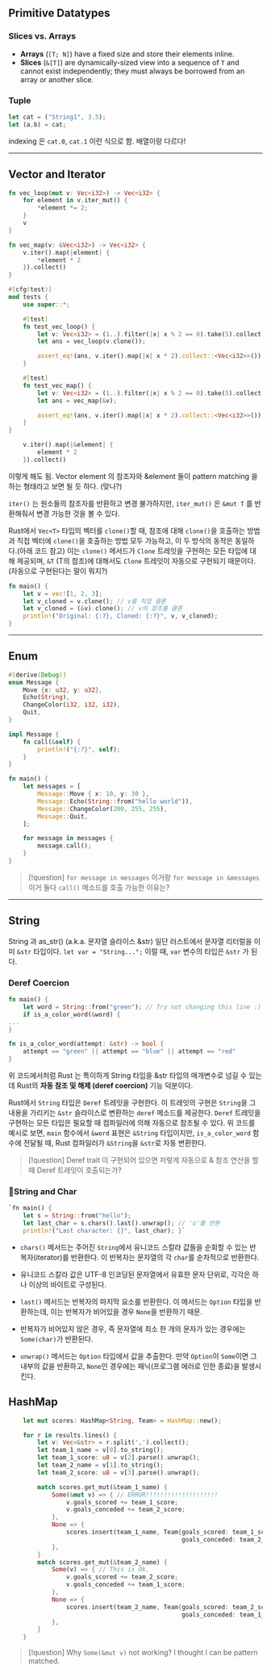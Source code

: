 ## Primitive Datatypes
### Slices vs. Arrays

- **Arrays** (`[T; N]`) have a fixed size and store their elements inline.
- **Slices** (`&[T]`) are dynamically-sized view into a sequence of `T` and cannot exist independently; they must always be borrowed from an array or another slice.

### Tuple
```Rust
let cat = ("String1", 3.5);
let (a,b) = cat;
```

indexing 은 `cat.0`, `cat.1` 이런 식으로 함. 배열이랑 다르다!

---
## Vector and Iterator

```Rust
fn vec_loop(mut v: Vec<i32>) -> Vec<i32> {
    for element in v.iter_mut() {
        *element *= 2;
    }
    v
}

fn vec_map(v: &Vec<i32>) -> Vec<i32> {
    v.iter().map(|element| {
        *element * 2
    }).collect()
}

#[cfg(test)]
mod tests {
    use super::*;

    #[test]
    fn test_vec_loop() {
        let v: Vec<i32> = (1..).filter(|x| x % 2 == 0).take(5).collect();
        let ans = vec_loop(v.clone());

        assert_eq!(ans, v.iter().map(|x| x * 2).collect::<Vec<i32>>());
    }

    #[test]
    fn test_vec_map() {
        let v: Vec<i32> = (1..).filter(|x| x % 2 == 0).take(5).collect();
        let ans = vec_map(&v);

        assert_eq!(ans, v.iter().map(|x| x * 2).collect::<Vec<i32>>());
    }
}
```

```Rust
    v.iter().map(|&element| {
        element * 2
    }).collect()
```

이렇게 해도 됨. Vector element 의 참조자와 &element 둘이 pattern matching 을 하는 형태라고 보면 될 듯 하다. (맞나?)

 `iter()` 는 원소들의 참조자를 반환하고 변경 불가하지만, `iter_mut()` 은 `&mut T` 를 반환해줘서 변경 가능한 것을 볼 수 있다.

Rust에서 `Vec<T>` 타입의 벡터를 `clone()`할 때, 참조에 대해 `clone()`을 호출하는 방법과 직접 벡터에 `clone()`을 호출하는 방법 모두 가능하고, 이 두 방식의 동작은 동일하다.(아래 코드 참고) 
이는 `clone()` 메서드가 `Clone` 트레잇을 구현하는 모든 타입에 대해 제공되며, `&T` (T의 참조)에 대해서도 `Clone` 트레잇이 자동으로 구현되기 때문이다. (자동으로 구현된다는 말이 뭐지?)

```Rust
fn main() {
    let v = vec![1, 2, 3];
    let v_cloned = v.clone(); // v를 직접 클론
    let v_cloned = (&v).clone(); // v의 참조를 클론
    println!("Original: {:?}, Cloned: {:?}", v, v_cloned);
}
```

---
## Enum

```Rust
#[derive(Debug)]
enum Message {
    Move {x: u32, y: u32},
    Echo(String),
    ChangeColor(i32, i32, i32),
    Quit,
}

impl Message {
    fn call(&self) {
        println!("{:?}", self);
    }
}

fn main() {
    let messages = [
        Message::Move { x: 10, y: 30 },
        Message::Echo(String::from("hello world")),
        Message::ChangeColor(200, 255, 255),
        Message::Quit,
    ];

    for message in messages {
        message.call();
    }
}
```

> [!question]
`for message in messages` 이거랑  `for message in &messages` 이거 둘다 `call()` 메소드를 호출 가능한 이유는?


---
## String

String 과 as_str() (a.k.a. 문자열 슬라이스 &str)
일단 러스트에서 문자열 리터럴을 이미 `&str`  타입이다.
`let var = "String...";` 
이럴 때, `var` 변수의 타입은 `&str` 가 된다. 

### Deref Coercion
```Rust
fn main() {
    let word = String::from("green"); // Try not changing this line :)
    if is_a_color_word(&word) {
...
}

fn is_a_color_word(attempt: &str) -> bool {
    attempt == "green" || attempt == "blue" || attempt == "red"
}
```

위 코드에서처럼 Rust 는 특이하게 String 타입을 &str 타입의 매개변수로 넘길 수 있는데 Rust의 **자동 참조 및 해제 (deref coercion)** 기능 덕분이다. 

Rust에서 `String` 타입은 `Deref` 트레잇을 구현한다. 이 트레잇의 구현은 `String`을 그 내용을 가리키는 `&str` 슬라이스로 변환하는 `deref` 메소드를 제공한다. `Deref` 트레잇을 구현하는 모든 타입은 필요할 때 컴파일러에 의해 자동으로 참조될 수 있다. 
위 코드를 예시로 보면, `main` 함수에서 `&word` 표현은 `&String` 타입이지만, `is_a_color_word` 함수에 전달될 때, Rust 컴파일러가 `&String`을 `&str`로 자동 변환한다. 

> [!question]
Deref trait 이 구현되어 있으면 저렇게 자동으로 & 참조 연산을 할 때 Deref 트레잇이 호출되는가?

### String and Char

```Rust
`fn main() {
	let s = String::from("hello");
	let last_char = s.chars().last().unwrap(); // 'o'를 반환     
	println!("Last character: {}", last_char); }`
```
- `chars()` 메서드는 주어진 `String`에서 유니코드 스칼라 값들을 순회할 수 있는 반복자(iterator)를 반환한다. 이 반복자는 문자열의 각 `char`를 순차적으로 반환한다.
- 유니코드 스칼라 값은 UTF-8 인코딩된 문자열에서 유효한 문자 단위로, 각각은 하나 이상의 바이트로 구성된다.

- `last()` 메서드는 반복자의 마지막 요소를 반환한다. 이 메서드는 `Option` 타입을 반환하는데, 이는 반복자가 비어있을 경우 `None`을 반환하기 때문.
- 반복자가 비어있지 않은 경우, 즉 문자열에 최소 한 개의 문자가 있는 경우에는 `Some(char)`가 반환된다.

- `unwrap()` 메서드는 `Option` 타입에서 값을 추출한다. 만약 `Option`이 `Some`이면 그 내부의 값을 반환하고, `None`인 경우에는 패닉(프로그램 에러로 인한 종료)을 발생시킨다.

## HashMap

```Rust
    let mut scores: HashMap<String, Team> = HashMap::new();

    for r in results.lines() {
        let v: Vec<&str> = r.split(',').collect();
        let team_1_name = v[0].to_string();
        let team_1_score: u8 = v[2].parse().unwrap();
        let team_2_name = v[1].to_string();
        let team_2_score: u8 = v[3].parse().unwrap();

        match scores.get_mut(&team_1_name) {
            Some(&mut v) => { // ERROR!!!!!!!!!!!!!!!!!!!!
                v.goals_scored += team_1_score;
                v.goals_conceded += team_2_score;
            },
            None => {
                scores.insert(team_1_name, Team{goals_scored: team_1_score,
                                                goals_conceded: team_2_score});
            },
        }
        match scores.get_mut(&team_2_name) {
            Some(v) => { // This is Ok.
                v.goals_scored += team_2_score;
                v.goals_conceded += team_1_score;
            },
            None => {
                scores.insert(team_2_name, Team{goals_scored: team_2_score,
                                                goals_conceded: team_1_score});
            },
        }
    }
```

>[!question] Why `Some(&mut v)` not working? I thought I can be pattern matched.




